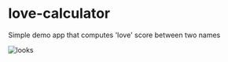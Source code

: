 # love-calculator

Simple demo app that computes 'love' score between two names 

![looks](https://screenshotscdn.firefoxusercontent.com/images/5d1c4a38-2eaa-4db1-a291-653e74261d87.png)
